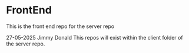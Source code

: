 # FrontEnd
This is the front end repo for the server repo

27-05-2025 Jimmy Donald
  This repos will exist within the client folder of the server repo.
